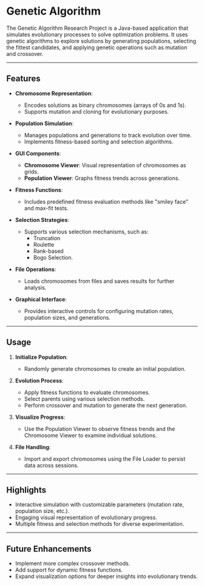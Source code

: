 # Genetic Algorithm

The Genetic Algorithm Research Project is a Java-based application that simulates evolutionary processes to solve optimization problems. It uses genetic algorithms to explore solutions by generating populations, selecting the fittest candidates, and applying genetic operations such as mutation and crossover.

---

## Features

- **Chromosome Representation**: 
  - Encodes solutions as binary chromosomes (arrays of 0s and 1s).
  - Supports mutation and cloning for evolutionary purposes.

- **Population Simulation**:
  - Manages populations and generations to track evolution over time.
  - Implements fitness-based sorting and selection algorithms.

- **GUI Components**:
  - **Chromosome Viewer**: Visual representation of chromosomes as grids.
  - **Population Viewer**: Graphs fitness trends across generations.

- **Fitness Functions**:
  - Includes predefined fitness evaluation methods like "smiley face" and max-fit tests.

- **Selection Strategies**:
  - Supports various selection mechanisms, such as:
    - Truncation
    - Roulette
    - Rank-based
    - Bogo Selection.

- **File Operations**:
  - Loads chromosomes from files and saves results for further analysis.

- **Graphical Interface**:
  - Provides interactive controls for configuring mutation rates, population sizes, and generations.

---

## Usage

1. **Initialize Population**:
   - Randomly generate chromosomes to create an initial population.

2. **Evolution Process**:
   - Apply fitness functions to evaluate chromosomes.
   - Select parents using various selection methods.
   - Perform crossover and mutation to generate the next generation.

3. **Visualize Progress**:
   - Use the Population Viewer to observe fitness trends and the Chromosome Viewer to examine individual solutions.

4. **File Handling**:
   - Import and export chromosomes using the File Loader to persist data across sessions.

---

## Highlights

- Interactive simulation with customizable parameters (mutation rate, population size, etc.).
- Engaging visual representation of evolutionary progress.
- Multiple fitness and selection methods for diverse experimentation.

---

## Future Enhancements

- Implement more complex crossover methods.
- Add support for dynamic fitness functions.
- Expand visualization options for deeper insights into evolutionary trends.
